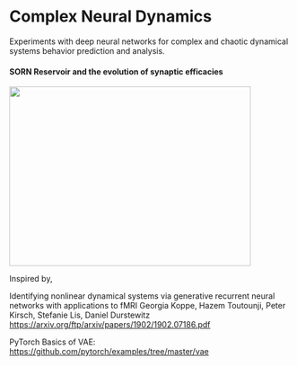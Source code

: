 # Complex Neural Dynamics
Experiments with deep neural networks for complex and chaotic dynamical systems behavior prediction and analysis.

<h4 align="Left">SORN Reservoir and the evolution of synaptic efficacies</h4> 
<a href="url"><img src="https://github.com/Saran-nns/ComplexNeeuralDynamics/data/animated-lorenz-attractor.gif" height="320" width="430" ></a> 


Inspired by,

Identifying nonlinear dynamical systems via generative recurrent neural networks with applications to fMRI
Georgia Koppe, Hazem Toutounji, Peter Kirsch, Stefanie Lis, Daniel Durstewitz
https://arxiv.org/ftp/arxiv/papers/1902/1902.07186.pdf

PyTorch Basics of VAE: https://github.com/pytorch/examples/tree/master/vae
